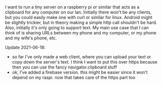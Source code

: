 I want to run a tiny server on a raspberry pi or similar that acts as a clipboard
for any computer on our lan. Initially there won't be any clients, but you could
easily make one with curl or similar for linux. Android might be slightly trickier,
but in theory making a simple http call shouldn't be hard. Also, initially it's only
going to support text. My main use case that I can think of is sharing URLs between
my phone and my computer, or my phone and my wife's phone, etc.

Update 2021-06-18:
  - so far I've only made a web client, where you can upload your text or
    copy down the server's text. I think I want to put this over https
    because then you can use the fancy navigator.clipboard stuff
  - ok, I've added a firebase version. this might be easier since
    it won't depend on my raspi. now that takes care of the https part too
